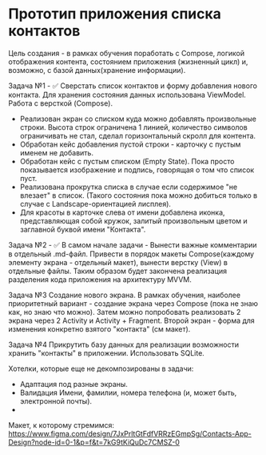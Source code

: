 # Прототип приложения списка контактов
Цель создания - в рамках обучения поработать с Compose, логикой отображения контента, состоянием приложения (жизненный цикл) и, возможно, с базой данных(хранение информации).

Задача №1 - ✅
Сверстать список контактов и форму добавления нового контакта. Для хранения состояния данных использована ViewModel. Работа с версткой (Compose).

* Реализован экран со списком куда можно добавлять произвольные строки. Высота строк ограничена 1 линией, количество символов ограничивать не стал, сделал горизонтальный скролл для контента.
* Обработан кейс добавления пустой строки - карточку с пустым именем не добавить.
* Обработан кейс с пустым списком (Empty State). Пока просто показывается изображение и подпись, говорящая о том что список пуст.
* Реализована прокрутка списка в случае если содержимое "не влезает" в список. (Такого состояния пока можно добиться только в случае с Landscape-ориентацией лисплея).
* Для красоты в карточке слева от имени добавлена иконка, представляющая собой кружок, залитый произвольным цветом и заглавной буквой имени "Контакта".

Задача №2 - ✅
В самом начале задачи - Вынести важные комментарии в отдельный .md-файл.
Привести в порядок макеты Compose(каждому элементу экрана - отдельный макет), вынести верстку (View) в отдельные файлы. Таким образом будет закончена реализация разделения кода приложения на архитектуру MVVM.

Задача №3
Создание нового экрана. В рамках обучения, наиболее приоритетный вариант - создание экрана через Compose (пока не знаю как, но знаю что можно). Затем можно попробовать реализовать 2 экрана через 2 Activity и Activity + Fragment.
Второй экран - форма для изменения конкретно взятого "контакта" (см макет).

Задача №4
Прикрутить базу данных для реализации возможности хранить "контакты" в приложении. Использовать SQLite.


Хотелки, которые еще не декомпозированы в задачи:
- Адаптация под разные экраны.
- Валидация Имени, фамилии, номера телефона (и, может быть, электронной почты).
- 

Макет, к которому стремимся: https://www.figma.com/design/7JxPrltGtFdfVRRzEGmpSg/Contacts-App-Design?node-id=0-1&p=f&t=7kG9tKiQuDc7CMSZ-0
